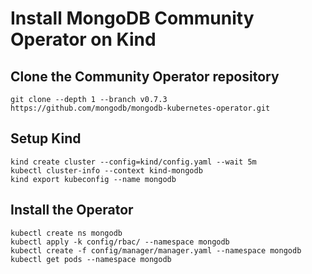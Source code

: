 # Install MongoDB Community Operator on Kind 

## Clone the Community Operator repository
```
git clone --depth 1 --branch v0.7.3 https://github.com/mongodb/mongodb-kubernetes-operator.git
```

## Setup Kind
```
kind create cluster --config=kind/config.yaml --wait 5m
kubectl cluster-info --context kind-mongodb
kind export kubeconfig --name mongodb
```
## Install the Operator
```
kubectl create ns mongodb
kubectl apply -k config/rbac/ --namespace mongodb
kubectl create -f config/manager/manager.yaml --namespace mongodb
kubectl get pods --namespace mongodb
```